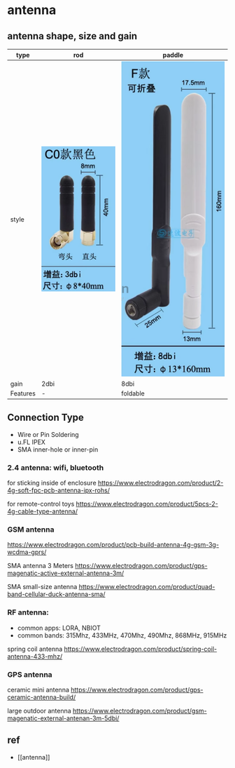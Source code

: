 # antenna

## antenna shape, size and gain 

| type     | rod                          | paddle                       |
| -------- | ---------------------------- | ---------------------------- |
| style    | ![](2023-10-27-15-41-39.png) | ![](2023-10-27-15-42-27.png) |
| gain     | 2dbi                         | 8dbi                         |
| Features | -                            | foldable                     |

## Connection Type 

- Wire or Pin Soldering
- u.FL IPEX 
- SMA inner-hole or inner-pin




### 2.4 antenna: wifi, bluetooth

for sticking inside of enclosure
https://www.electrodragon.com/product/2-4g-soft-fpc-pcb-antenna-ipx-rohs/

for remote-control toys
https://www.electrodragon.com/product/5pcs-2-4g-cable-type-antenna/

### GSM antenna

https://www.electrodragon.com/product/pcb-build-antenna-4g-gsm-3g-wcdma-gprs/

SMA antenna 3 Meters
https://www.electrodragon.com/product/gps-magenatic-active-external-antenna-3m/

SMA small-size antenna
https://www.electrodragon.com/product/quad-band-cellular-duck-antenna-sma/

### RF antenna:

- common apps: LORA, NBIOT
- common bands: 315Mhz, 433MHz, 470Mhz, 490Mhz, 868MHz, 915MHz

spring coil antenna
https://www.electrodragon.com/product/spring-coil-antenna-433-mhz/

### GPS antenna

ceramic mini antenna
https://www.electrodragon.com/product/gps-ceramic-antenna-build/

large outdoor antenna
https://www.electrodragon.com/product/gsm-magenatic-external-antenan-3m-5dbi/

## ref

- [[antenna]]
